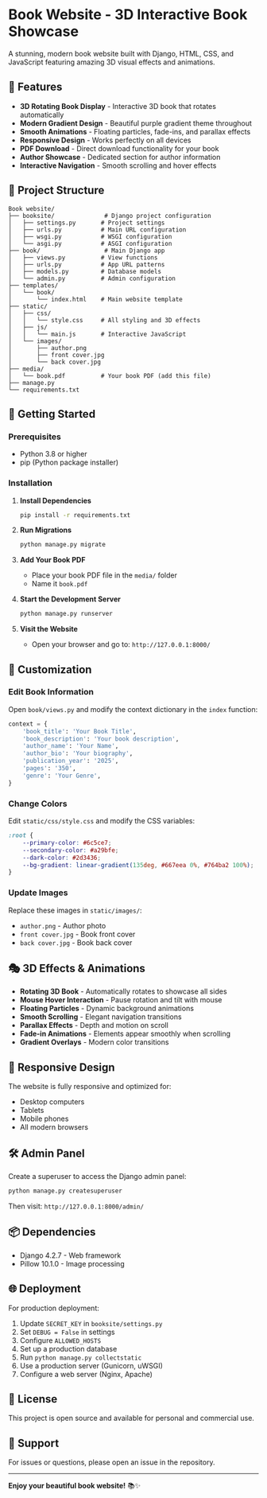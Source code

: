 # Book Website - 3D Interactive Book Showcase

A stunning, modern book website built with Django, HTML, CSS, and JavaScript featuring amazing 3D visual effects and animations.

## 🌟 Features

- **3D Rotating Book Display** - Interactive 3D book that rotates automatically
- **Modern Gradient Design** - Beautiful purple gradient theme throughout
- **Smooth Animations** - Floating particles, fade-ins, and parallax effects
- **Responsive Design** - Works perfectly on all devices
- **PDF Download** - Direct download functionality for your book
- **Author Showcase** - Dedicated section for author information
- **Interactive Navigation** - Smooth scrolling and hover effects

## 📁 Project Structure

```
Book website/
├── booksite/              # Django project configuration
│   ├── settings.py       # Project settings
│   ├── urls.py           # Main URL configuration
│   ├── wsgi.py           # WSGI configuration
│   └── asgi.py           # ASGI configuration
├── book/                  # Main Django app
│   ├── views.py          # View functions
│   ├── urls.py           # App URL patterns
│   ├── models.py         # Database models
│   └── admin.py          # Admin configuration
├── templates/
│   └── book/
│       └── index.html    # Main website template
├── static/
│   ├── css/
│   │   └── style.css     # All styling and 3D effects
│   ├── js/
│   │   └── main.js       # Interactive JavaScript
│   └── images/
│       ├── author.png
│       ├── front cover.jpg
│       └── back cover.jpg
├── media/
│   └── book.pdf          # Your book PDF (add this file)
├── manage.py
└── requirements.txt
```

## 🚀 Getting Started

### Prerequisites

- Python 3.8 or higher
- pip (Python package installer)

### Installation

1. **Install Dependencies**
   ```bash
   pip install -r requirements.txt
   ```

2. **Run Migrations**
   ```bash
   python manage.py migrate
   ```

3. **Add Your Book PDF**
   - Place your book PDF file in the `media/` folder
   - Name it `book.pdf`

4. **Start the Development Server**
   ```bash
   python manage.py runserver
   ```

5. **Visit the Website**
   - Open your browser and go to: `http://127.0.0.1:8000/`

## 🎨 Customization

### Edit Book Information

Open `book/views.py` and modify the context dictionary in the `index` function:

```python
context = {
    'book_title': 'Your Book Title',
    'book_description': 'Your book description',
    'author_name': 'Your Name',
    'author_bio': 'Your biography',
    'publication_year': '2025',
    'pages': '350',
    'genre': 'Your Genre',
}
```

### Change Colors

Edit `static/css/style.css` and modify the CSS variables:

```css
:root {
    --primary-color: #6c5ce7;
    --secondary-color: #a29bfe;
    --dark-color: #2d3436;
    --bg-gradient: linear-gradient(135deg, #667eea 0%, #764ba2 100%);
}
```

### Update Images

Replace these images in `static/images/`:
- `author.png` - Author photo
- `front cover.jpg` - Book front cover
- `back cover.jpg` - Book back cover

## 🎭 3D Effects & Animations

- **Rotating 3D Book** - Automatically rotates to showcase all sides
- **Mouse Hover Interaction** - Pause rotation and tilt with mouse
- **Floating Particles** - Dynamic background animations
- **Smooth Scrolling** - Elegant navigation transitions
- **Parallax Effects** - Depth and motion on scroll
- **Fade-in Animations** - Elements appear smoothly when scrolling
- **Gradient Overlays** - Modern color transitions

## 📱 Responsive Design

The website is fully responsive and optimized for:
- Desktop computers
- Tablets
- Mobile phones
- All modern browsers

## 🛠️ Admin Panel

Create a superuser to access the Django admin panel:

```bash
python manage.py createsuperuser
```

Then visit: `http://127.0.0.1:8000/admin/`

## 📦 Dependencies

- Django 4.2.7 - Web framework
- Pillow 10.1.0 - Image processing

## 🌐 Deployment

For production deployment:

1. Update `SECRET_KEY` in `booksite/settings.py`
2. Set `DEBUG = False` in settings
3. Configure `ALLOWED_HOSTS`
4. Set up a production database
5. Run `python manage.py collectstatic`
6. Use a production server (Gunicorn, uWSGI)
7. Configure a web server (Nginx, Apache)

## 📄 License

This project is open source and available for personal and commercial use.

## 🎯 Support

For issues or questions, please open an issue in the repository.

---

**Enjoy your beautiful book website!** 📚✨







